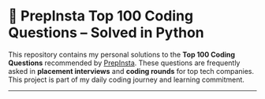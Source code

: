 # 💯 PrepInsta Top 100 Coding Questions – Solved in Python

This repository contains my personal solutions to the **Top 100 Coding Questions** recommended by [PrepInsta](https://prepinsta.com/). These questions are frequently asked in **placement interviews** and **coding rounds** for top tech companies. This project is part of my daily coding journey and learning commitment.

---